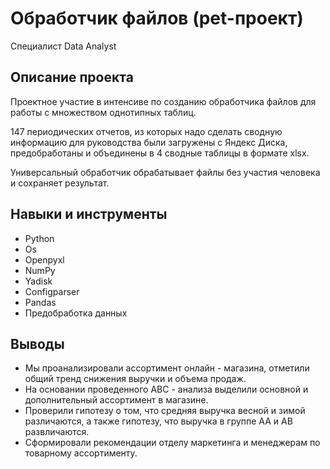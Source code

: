 # Обработчик файлов (pet-проект)

Специалист Data Analyst

## **Описание проекта**

Проектное участие в интенсиве по созданию обработчика файлов для работы с множеством однотипных таблиц. 

147 периодических отчетов, из которых надо сделать сводную информацию для руководства были загружены с Яндекс Диска, предобработаны и объединены в 4 сводные таблицы в формате xlsx. 

Универсальный обработчик обрабатывает файлы без участия человека и сохраняет результат. 

## **Навыки и инструменты**  

- Python
- Os
- Openpyxl
- NumPy
- Yadisk
- Configparser
- Pandas
- Предобработка данных


## **Выводы**

- Мы проанализировали ассортимент онлайн - магазина, отметили общий тренд снижения выручки и объема продаж.
- На основании проведенного АВС - анализа выделили основной и дополнительный ассортимент в магазине.
- Проверили гипотезу о том, что средняя выручка весной и зимой различаются, а также гипотезу, что выручка в группе АА и АВ развличаются.
- Сформировали рекомендации отделу маркетинга и менеджерам по товарному ассортименту.

